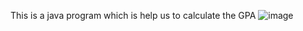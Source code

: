 This is a java program which is help us to calculate the GPA 
![image](https://github.com/user-attachments/assets/5d6c3dcb-f2f2-499d-ad0a-19735c0b2352)
